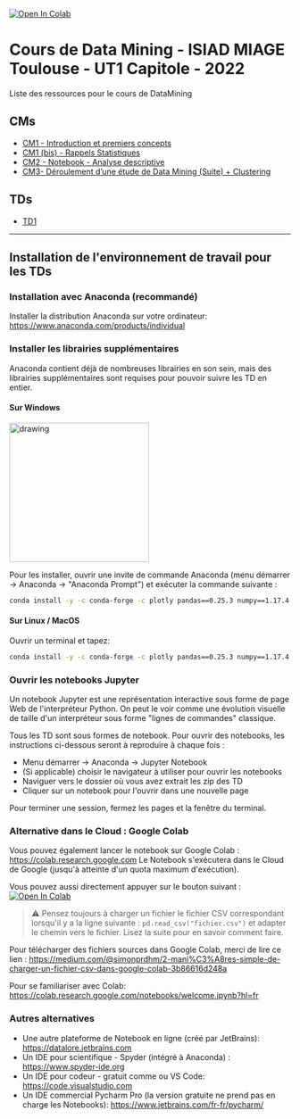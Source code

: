 [![Open In Colab](https://colab.research.google.com/assets/colab-badge.svg)](https://colab.research.google.com/github/adrienarcuri/notebooks-dm)

# Cours de Data Mining - ISIAD MIAGE Toulouse - UT1 Capitole  - 2022

Liste des ressources pour le cours de DataMining

## CMs

- [CM1 - Introduction et premiers concepts](https://docs.google.com/presentation/d/e/2PACX-1vRNtygfleTbJolFaH-9--SL_-075bvIwDX8q77OejHs9-DPxLkKOKjWVRC9UvITKgrOfUUoDTffRNq7/pub?start=false&loop=false&delayms=60000)
- [CM1 (bis) - Rappels Statistiques](https://docs.google.com/presentation/d/e/2PACX-1vRr2BMr6BaTapsdxQmo74Fd2M84fFYfPTlWYmKcLK1zfDAkRtsTXGY7R4waKDh8ofHNZwT3Bw7SDRjU/pub?start=false&loop=false&delayms=60000)
- [CM2 - Notebook - Analyse descriptive](CMs/notebooks/CM2_Analyse_descriptive.ipynb)
- [CM3- Déroulement d’une étude de Data Mining (Suite) + Clustering](https://docs.google.com/presentation/d/e/2PACX-1vT90vnH6VyY6_rUo03uQbqH49R2LfVAq7GRw4LqQsuNeHUNIRzjr97RIlqaZu4adKaW5VC57zQYcR-z/pub?start=false&loop=false&delayms=60000)

 
 ## TDs
 
 - [TD1](./TDs/TD1)

--- 

## Installation de l'environnement de travail pour les TDs

### Installation avec Anaconda (recommandé)

Installer la distribution Anaconda sur votre ordinateur: https://www.anaconda.com/products/individual

### Installer les librairies supplémentaires

Anaconda contient déjà de nombreuses librairies en son sein, mais des librairies supplémentaires sont requises pour pouvoir suivre les TD en entier.

#### Sur Windows

<img src="https://docs.anaconda.com/_images/win-anaconda-prompt2.png" alt="drawing" width="250"/>

Pour les installer, ouvrir une invite de commande Anaconda (menu démarrer -> Anaconda -> "Anaconda Prompt") et exécuter la commande suivante : 

```bash
conda install -y -c conda-forge -c plotly pandas==0.25.3 numpy==1.17.4 jupyter notebook plotly==4.4.1 matplotlib==3.1.2 plotly-orca requests psutil pandas-profiling scikit-learn==0.22.1 numba==0.42.0 umap-learn fbprophet hdbscan
```

#### Sur Linux / MacOS

Ouvrir un terminal et tapez:

```bash
conda install -y -c conda-forge -c plotly pandas==0.25.3 numpy==1.17.4 jupyter notebook plotly==4.4.1 matplotlib==3.1.2 plotly-orca requests psutil pandas-profiling scikit-learn==0.22.1 numba==0.42.0 umap-learn fbprophet hdbscan
```

### Ouvrir les notebooks Jupyter

Un notebook Jupyter est une représentation interactive sous forme de page Web de l'interpréteur Python. On peut le voir comme une évolution visuelle de taille d'un interpréteur sous forme "lignes de commandes" classique.

Tous les TD sont sous formes de notebook. Pour ouvrir des notebooks, les instructions ci-dessous seront à reproduire à chaque fois :

* Menu démarrer -> Anaconda -> Jupyter Notebook
* (Si applicable) choisir le navigateur à utiliser pour ouvrir les notebooks
* Naviguer vers le dossier où vous avez extrait les zip des TD
* Cliquer sur un notebook pour l'ouvrir dans une nouvelle page

Pour terminer une session, fermez les pages et la fenêtre du terminal.

### Alternative dans le Cloud : Google Colab

Vous pouvez également lancer le notebook sur Google Colab : https://colab.research.google.com
Le Notebook s'exécutera dans le Cloud de Google (jusqu'à atteinte d'un quota maximum d'exécution).

Vous pouvez aussi directement appuyer sur le bouton suivant : [![Open In Colab](https://colab.research.google.com/assets/colab-badge.svg)](https://colab.research.google.com/github/adrienarcuri/notebooks-dm)

> ⚠️ Pensez toujours à charger un fichier le fichier CSV correspondant lorsqu'il y a la ligne suivante : `pd.read_csv("fichier.csv")` et adapter le chemin vers le fichier. Lisez la suite pour en savoir comment faire.

Pour télécharger des fichiers sources dans Google Colab, merci de lire ce lien : https://medium.com/@simonprdhm/2-mani%C3%A8res-simple-de-charger-un-fichier-csv-dans-google-colab-3b86616d248a 

Pour se familiariser avec Colab: https://colab.research.google.com/notebooks/welcome.ipynb?hl=fr

### Autres alternatives

- Une autre plateforme de Notebook en ligne (créé par JetBrains): https://datalore.jetbrains.com
- Un IDE pour scientifique - Spyder (intégré à Anaconda) : https://www.spyder-ide.org
- Un IDE pour codeur - gratuit comme ou VS Code: https://code.visualstudio.com
- Un IDE commercial Pycharm Pro (la version gratuite ne prend pas en charge les Notebooks): https://www.jetbrains.com/fr-fr/pycharm/
